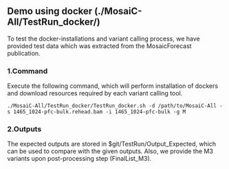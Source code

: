 ## Demo using docker (./MosaiC-All/TestRun_docker/)

To test the docker-installations and variant calling process, we have provided test data which was extracted from the MosaicForecast publication. 

### 1.Command

Execute the following command, which will perform installation of dockers and download resources required by each variant calling tool.

```./MosaiC-All/TestRun_docker/TestRun_docker.sh -d /path/to/MosaiC-All -s 1465_1024-pfc-bulk.rehead.bam -i 1465_1024-pfc-bulk -g M ```

### 2.Outputs

The expected outputs are stored in $git/TestRun/Output_Expected, which can be used to compare with the given outputs. Also, we provide the M3 variants upon post-processing step (FinalList_M3).

